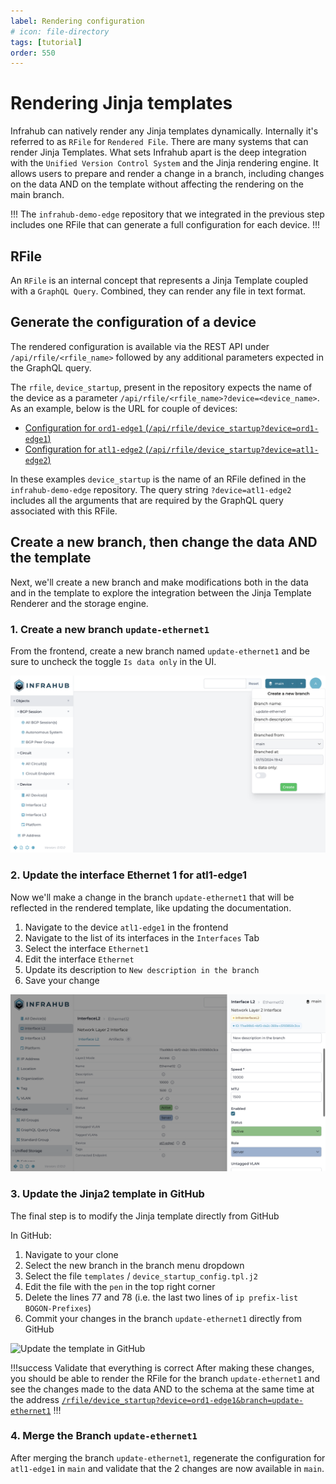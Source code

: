 ```yaml
---
label: Rendering configuration
# icon: file-directory
tags: [tutorial]
order: 550
---
```


# Rendering Jinja templates

Infrahub can natively render any Jinja templates dynamically. Internally it's referred to as `RFile` for `Rendered File`.
There are many systems that can render Jinja Templates. What sets Infrahub apart is the deep integration with the `Unified Version Control System` and the Jinja rendering engine. It allows users to prepare and render a change in a branch, including changes on the data AND on the template without affecting the rendering on the main branch.

!!!
The `infrahub-demo-edge` repository that we integrated in the previous step includes one RFile that can generate a full configuration for each device.
!!!

## RFile

An `RFile` is an internal concept that represents a Jinja Template coupled with a `GraphQL Query`. Combined, they can render any file in text format.

## Generate the configuration of a device

The rendered configuration is available via the REST API under `/api/rfile/<rfile_name>` followed by any additional parameters expected in the GraphQL query.

The `rfile`, `device_startup`, present in the repository expects the name of the device as a parameter `/api/rfile/<rfile_name>?device=<device_name>`. As an example, below is the URL for couple of devices:

- [Configuration for `ord1-edge1` (`/api/rfile/device_startup?device=ord1-edge1`)](http://localhost:8000/api/rfile/device_startup?device=ord1-edge1)
- [Configuration for `atl1-edge2` (`/api/rfile/device_startup?device=atl1-edge2`)](http://localhost:8000/api/rfile/device_startup?device=atl1-edge2)

In these examples `device_startup` is the name of an RFile defined in the `infrahub-demo-edge` repository. The query string `?device=atl1-edge2` includes all the arguments that are required by the GraphQL query associated with this RFile.

## Create a new branch, then change the data AND the template

Next, we'll create a new branch and make modifications both in the data and in the template to explore the integration between the Jinja Template Renderer and the storage engine.

### 1. Create a new branch `update-ethernet1`

From the frontend, create a new branch named `update-ethernet1` and be sure to uncheck the toggle `Is data only` in the UI.

![Create a new branch (not with Data Only)](../../media/tutorial/tutorial-6-git-integration.cy.ts/tutorial_6_branch_creation.png)

### 2. Update the interface Ethernet 1 for atl1-edge1

Now we'll make a change in the branch `update-ethernet1` that will be reflected in the rendered template, like updating the documentation.

1. Navigate to the device `atl1-edge1` in the frontend
2. Navigate to the list of its interfaces in the `Interfaces` Tab
3. Select the interface `Ethernet1`
4. Edit the interface `Ethernet`
5. Update its description to `New description in the branch`
6. Save your change

![Update the description for the interface Ethernet1](../../media/tutorial/tutorial-6-git-integration.cy.ts/tutorial_6_interface_update.png)

### 3. Update the Jinja2 template in GitHub

The final step is to modify the Jinja template directly from GitHub

In GitHub:

1. Navigate to your clone
2. Select the new branch in the branch menu dropdown
3. Select the file `templates` / `device_startup_config.tpl.j2`
4. Edit the file with the `pen` in the top right corner
5. Delete the lines 77 and 78 (i.e. the last two lines of `ip prefix-list BOGON-Prefixes`)
6. Commit your changes in the branch `update-ethernet1` directly from GitHub

![Update the template in GitHub](../../media/tutorial_rfile_update_jinja.gif)

!!!success Validate that everything is correct
After making these changes, you should be able to render the RFile for the branch `update-ethernet1` and see the changes made to the data AND to the schema at the same time at the address [`/rfile/device_startup?device=ord1-edge1&branch=update-ethernet1`](http://localhost:8000/api/rfile/device_startup?device=ord1-edge1&branch=update-ethernet1)
!!!

### 4. Merge the Branch `update-ethernet1`

After merging the branch `update-ethernet1`, regenerate the configuration for `atl1-edge1` in `main` and validate that the 2 changes are now available in `main`.
